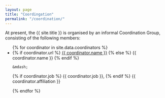 ```yaml
---
layout: page
title: "Coordingation"
permalink: "/coordination/"
---
```


At present, the {{ site.title }} is organised by an informal Coordination Group, consisting of the following members:

<ul>
{% for coordinator in site.data.coordinators %}
  <li>
  {% if coordinator.url %}
    <a href="{{ coordinator.url }}"> {{ coordinator.name }}</a> 
  {% else %}  
    {{ coordinator.name }}
  {% endif %}

    &mdash; 
   {% if coordinator.job %}
    {{ coordinator.job }}, 
   {% endif %}
    {{ coordinator.affiliation }}
  </li>
{% endfor %}
</ul>

